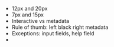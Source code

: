 * 12px and 20px
* 7px and 15px
* Interactive vs metadata
* Rule of thumb: left black right metadata
* Exceptions: input fields, help field
* 


